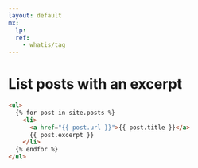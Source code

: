 ```yaml
---
layout: default
mx:
  lp:
  ref:
    - whatis/tag
---
```




# List posts with an excerpt
```html
<ul>
  {% for post in site.posts %}
    <li>
      <a href="{{ post.url }}">{{ post.title }}</a>
      {{ post.excerpt }}
    </li>
  {% endfor %}
</ul>
```